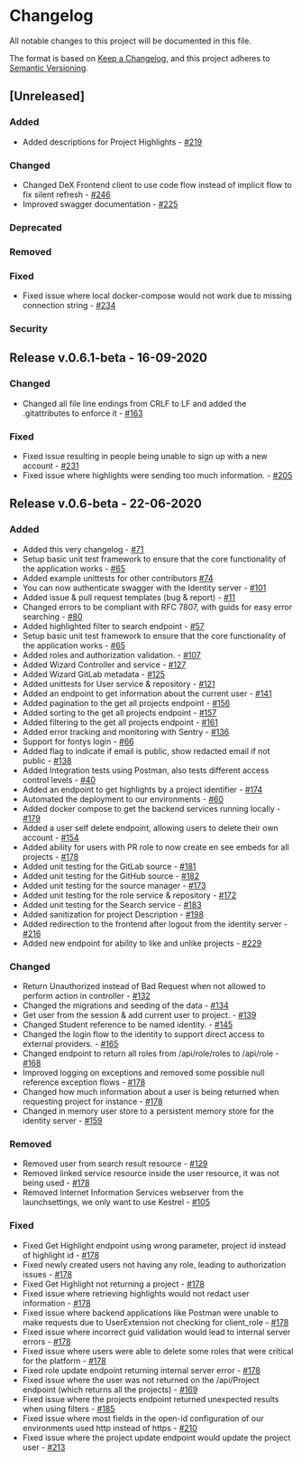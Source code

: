 # Changelog

All notable changes to this project will be documented in this file.

The format is based on [Keep a Changelog](https://keepachangelog.com/en/1.0.0/),
and this project adheres to [Semantic Versioning](https://semver.org/spec/v2.0.0.html).


## [Unreleased]



### Added

- Added descriptions for Project Highlights - [#219](https://github.com/DigitalExcellence/dex-backend/issues/219)

### Changed

- Changed DeX Frontend client to use code flow instead of implicit flow to fix silent refresh - [#246](https://github.com/DigitalExcellence/dex-backend/issues/246)
- Improved swagger documentation - [#225](https://github.com/DigitalExcellence/dex-backend/issues/225)

### Deprecated

### Removed

### Fixed

- Fixed issue where local docker-compose would not work due to missing connection string - [#234](https://github.com/DigitalExcellence/dex-backend/issues/234)

### Security


## Release v.0.6.1-beta - 16-09-2020

### Changed

- Changed all file line endings from CRLF to LF and added the .gitattributes to enforce it - [#163](https://github.com/DigitalExcellence/dex-backend/issues/163)

### Fixed

- Fixed issue resulting in people being unable to sign up with a new account - [#231](https://github.com/DigitalExcellence/dex-backend/issues/231)
- Fixed issue where highlights were sending too much information. - [#205](https://github.com/DigitalExcellence/dex-backend/issues/205)

## Release v.0.6-beta - 22-06-2020

### Added

- Added this very changelog - [#71](https://github.com/DigitalExcellence/dex-backend/issues/71)
- Setup basic unit test framework to ensure that the core functionality of the application works - [#65](https://github.com/DigitalExcellence/dex-backend/issues/65)
- Added example unittests for other contributors [#74](https://github.com/DigitalExcellence/dex-backend/issues/74)
- You can now authenticate swagger with the Identity server - [#101](https://github.com/DigitalExcellence/dex-backend/issues/101)
- Added issue & pull request templates (bug & report) - [#11](https://github.com/DigitalExcellence/dex-backend/issues/11)
- Changed errors to be compliant with RFC 7807, with guids for easy error searching - [#80](https://github.com/DigitalExcellence/dex-backend/issues/80)
- Added highlighted filter to search endpoint - [#57](https://github.com/DigitalExcellence/dex-backend/issues/57)
- Setup basic unit test framework to ensure that the core functionality of the application works - [#65](https://github.com/DigitalExcellence/dex-backend/issues/65)
- Added roles and authorization validation. - [#107](https://github.com/DigitalExcellence/dex-backend/issues/107)
- Added Wizard Controller and service - [#127](https://github.com/DigitalExcellence/dex-backend/issues/127)
- Added Wizard GitLab metadata - [#125](https://github.com/DigitalExcellence/dex-backend/issues/125)
- Added unittests for User service & repository - [#121](https://github.com/DigitalExcellence/dex-backend/issues/121)
- Added an endpoint to get information about the current user - [#141](https://github.com/DigitalExcellence/dex-backend/issues/141)
- Added pagination to the get all projects endpoint - [#156](https://github.com/DigitalExcellence/dex-backend/issues/156)
- Added sorting to the get all projects endpoint - [#157](https://github.com/DigitalExcellence/dex-backend/issues/157)
- Added filtering to the get all projects endpoint - [#161](https://github.com/DigitalExcellence/dex-backend/issues/161)
- Added error tracking and monitoring with Sentry - [#136](https://github.com/DigitalExcellence/dex-backend/issues/136)
- Support for fontys login - [#66](https://github.com/DigitalExcellence/dex-backend/issues/66)
- Added flag to indicate if email is public, show redacted email if not public - [#138](https://github.com/DigitalExcellence/dex-backend/issues/138)
- Added Integration tests using Postman, also tests different access control levels - [#40](https://github.com/DigitalExcellence/dex-backend/issues/40)
- Added an endpoint to get highlights by a project identifier - [#174](https://github.com/DigitalExcellence/dex-backend/issues/174)
- Automated the deployment to our environments - [#60](https://github.com/DigitalExcellence/dex-backend/issues/60)
- Added docker compose to get the backend services running locally - [#179](https://github.com/DigitalExcellence/dex-backend/issues/179)
- Added a user self delete endpoint, allowing users to delete their own account - [#154](https://github.com/DigitalExcellence/dex-backend/issues/154)
- Added ability for users with PR role to now create en see embeds for all projects - [#178](https://github.com/DigitalExcellence/dex-backend/issues/178)
- Added unit testing for the GitLab source - [#181](https://github.com/DigitalExcellence/dex-backend/issues/181)
- Added unit testing for the GitHub source - [#182](https://github.com/DigitalExcellence/dex-backend/issues/182)
- Added unit testing for the source manager - [#173](https://github.com/DigitalExcellence/dex-backend/issues/173)
- Added unit testing for the role service & repository - [#172](https://github.com/DigitalExcellence/dex-backend/issues/172)
- Added unit testing for the Search service - [#183](https://github.com/DigitalExcellence/dex-backend/issues/183)
- Added sanitization for project Description - [#198](https://github.com/DigitalExcellence/dex-backend/issues/198)
- Added redirection to the frontend after logout from the identity server - [#216](https://github.com/DigitalExcellence/dex-backend/issues/216)
- Added new endpoint for ability to like and unlike projects - [#229](https://github.com/DigitalExcellence/dex-backend/issues/229)

### Changed

- Return Unauthorized instead of Bad Request when not allowed to perform action in controller - [#132](https://github.com/DigitalExcellence/dex-backend/issues/132)
- Changed the migrations and seeding of the data - [#134](https://github.com/DigitalExcellence/dex-backend/issues/134)
- Get user from the session & add current user to project. - [#139](https://github.com/DigitalExcellence/dex-backend/issues/139)
- Changed Student reference to be named identity. - [#145](https://github.com/DigitalExcellence/dex-backend/issues/145)
- Changed the login flow to the identity to support direct access to external providers. - [#165](https://github.com/DigitalExcellence/dex-backend/issues/165)
- Changed endpoint to return all roles from /api/role/roles to /api/role - [#168](https://github.com/DigitalExcellence/dex-backend/issues/168)
- Improved logging on exceptions and removed some possible null reference exception flows - [#178](https://github.com/DigitalExcellence/dex-backend/issues/178)
- Changed how much information about a user is being returned when requesting project for instance - [#178](https://github.com/DigitalExcellence/dex-backend/issues/178)
- Changed in memory user store to a persistent memory store for the identity server - [#159](https://github.com/DigitalExcellence/dex-backend/issues/159)

### Removed

- Removed user from search result resource - [#129](https://github.com/DigitalExcellence/dex-backend/issues/129)
- Removed linked service resource inside the user resource, it was not being used - [#178](https://github.com/DigitalExcellence/dex-backend/issues/178)
- Removed Internet Information Services webserver from the launchsettings, we only want to use Kestrel - [#105](https://github.com/DigitalExcellence/dex-backend/issues/105)

### Fixed

- Fixed Get Highlight endpoint using wrong parameter, project id instead of highlight id - [#178](https://github.com/DigitalExcellence/dex-backend/issues/178)
- Fixed newly created users not having any role, leading to authorization issues - [#178](https://github.com/DigitalExcellence/dex-backend/issues/178)
- Fixed Get Highlight not returning a project - [#178](https://github.com/DigitalExcellence/dex-backend/issues/178)
- Fixed issue where retrieving highlights would not redact user information - [#178](https://github.com/DigitalExcellence/dex-backend/issues/178)
- Fixed issue where backend applications like Postman were unable to make requests due to UserExtension not checking for client_role - [#178](https://github.com/DigitalExcellence/dex-backend/issues/178)
- Fixed issue where incorrect guid validation would lead to internal server errors - [#178](https://github.com/DigitalExcellence/dex-backend/issues/178)
- Fixed issue where users were able to delete some roles that were critical for the platform - [#178](https://github.com/DigitalExcellence/dex-backend/issues/178)
- Fixed role update endpoint returning internal server error - [#178](https://github.com/DigitalExcellence/dex-backend/issues/178)
- Fixed issue where the user was not returned on the /api/Project endpoint (which returns all the projects) - [#169](https://github.com/DigitalExcellence/dex-backend/issues/169)
- Fixed issue where the projects endpoint returned unexpected results when using filters - [#185](https://github.com/DigitalExcellence/dex-backend/issues/185)
- Fixed issue where most fields in the open-id configuration of our environments used http instead of https - [#210](https://github.com/DigitalExcellence/dex-backend/issues/210)
- Fixed issue where the project update endpoint would update the project user - [#213](https://github.com/DigitalExcellence/dex-backend/issues/213)
